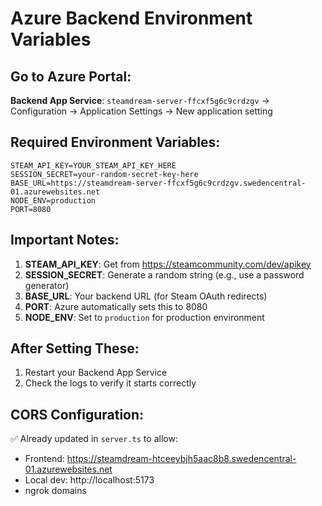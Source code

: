 # Azure Backend Environment Variables

## Go to Azure Portal:
**Backend App Service**: `steamdream-server-ffcxf5g6c9crdzgv`
→ Configuration → Application Settings → New application setting

## Required Environment Variables:

```
STEAM_API_KEY=YOUR_STEAM_API_KEY_HERE
SESSION_SECRET=your-random-secret-key-here
BASE_URL=https://steamdream-server-ffcxf5g6c9crdzgv.swedencentral-01.azurewebsites.net
NODE_ENV=production
PORT=8080
```

## Important Notes:

1. **STEAM_API_KEY**: Get from https://steamcommunity.com/dev/apikey
2. **SESSION_SECRET**: Generate a random string (e.g., use a password generator)
3. **BASE_URL**: Your backend URL (for Steam OAuth redirects)
4. **PORT**: Azure automatically sets this to 8080
5. **NODE_ENV**: Set to `production` for production environment

## After Setting These:
1. Restart your Backend App Service
2. Check the logs to verify it starts correctly

## CORS Configuration:
✅ Already updated in `server.ts` to allow:
- Frontend: https://steamdream-htceeybjh5aac8b8.swedencentral-01.azurewebsites.net
- Local dev: http://localhost:5173
- ngrok domains
